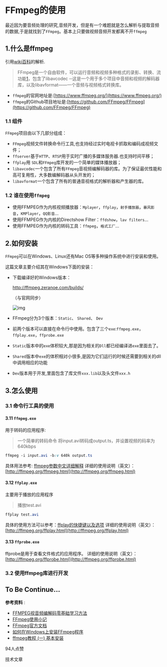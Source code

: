 # FFmpeg的使用

最近因为要音频处理的研究,音频开发，但是有一个难题就是怎么解析与提取音频的数据,于是就找到了`FFmpeg`。基本上只要做视频音频开发都离不开`ffmpeg`

## 1.什么是ffmpeg

引用[wiki百科](http://zh.wikipedia.org/wiki/FFmpeg)的解析.

> FFmpeg是一个自由软件，可以运行音频和视频多种格式的录影、转换、流功能[1](http://ffmpeg.org/ffmpeg.html)，包含了libavcodec ─这是一个用于多个项目中音频和视频的解码器库，以及libavformat——一个音频与视频格式转换库。

- `ffmpeg`的官网地址是:[https://www.ffmpeg.org/](https://www.ffmpeg.org/)
- `ffmpeg`的Github项目地址是:[https://github.com/FFmpeg/FFmpeg](https://github.com/FFmpeg/FFmpeg)

### 1.1 组件

`FFmpeg`项目由以下几部分组成：

- `FFmpeg`视频文件转换命令行工具,也支持经过实时电视卡抓取和编码成视频文件；
- `ffserver`基于`HTTP`、`RTSP`用于实时广播的多媒体服务器.也支持时间平移；
- `ffplay`用 `SDL`和`FFmpeg`库开发的一个简单的媒体播放器；
- `libavcodec`一个包含了所有`FFmpeg`音视频编解码器的库。为了保证最优性能和高可复用性，大多数编解码器从头开发的；
- `libavformat`一个包含了所有的普通音视格式的解析器和产生器的库。

### 1.2 谁在使用`ffmpeg`

- 使用FFMPEG作为内核视频播放器：`Mplayer`，`ffplay`，`射手播放器`，`暴风影音`，`KMPlayer`，`QQ影音`...
- 使用FFMPEG作为内核的Directshow Filter：`ffdshow`，`lav filters`...
- 使用FFMPEG作为内核的转码工具：`ffmpeg`，`格式工厂`...

## 2.如何安装

`FFmpeg`可以在Windows、Linux还有Mac OS等多种操作系统中进行安装和使用。

这篇文章主要介绍其在Windows下面的安装：

- 下载编译好的Windows版本：

  http://ffmpeg.zeranoe.com/builds/

  （与官网同步）

  ![img](http://printf.qiniudn.com/20140730113852.png)

- FFmpeg分为3个版本：`Static`、 `Shared`、 `Dev`

- 前两个版本可以直接在命令行中使用。包含了三个`exe`:`ffmpeg.exe`，`ffplay.exe`，`ffprobe.exe`

- `Static`版本中的`exe`体积较大,那是因为相关的`Dll`都已经编译进`exe`里面去了。

- `Shared`版本中`exe`的体积相对小很多,是因为它们运行的时候还需要到相关的dll中调用相应的功能

- `Dev`版本用于开发,里面包含了库文件`xxx.lib`以及头文件`xxx.h`

## 3.怎么使用

### 3.1 命令行工具的使用

#### 3.11 `ffmpeg.exe`

用于转码的应用程序:

> 一个简单的转码命令 将input.avi转码成output.ts，并设置视频的码率为640kbps

```css
ffmpeg -i input.avi -b:v 640k output.ts  
```

具体用法参考: [ffmpeg参数中文详细解释](http://blog.csdn.net/leixiaohua1020/article/details/12751349)
详细的使用说明（英文）：[http://ffmpeg.org/ffmpeg.html](http://ffmpeg.org/ffmpeg.html)

#### 3.12 `ffplay.exe`

主要用于播放的应用程序

> 播放test.avi

```css
ffplay test.avi  
```

具体的使用方法可以参考：[ffplay的快捷键以及选项](http://blog.csdn.net/leixiaohua1020/article/details/15186441)
详细的使用说明（英文）：[http://ffmpeg.org/ffplay.html](http://ffmpeg.org/ffplay.html)

#### 3.13 `ffprobe.exe`

ffprobe是用于查看文件格式的应用程序。
详细的使用说明（英文）：[http://ffmpeg.org/ffprobe.html](http://ffmpeg.org/ffprobe.html)

### 3.2 使用ffmpeg库进行开发

## **To Be Continue...**

**参考资料** :

- [FFMPEG视音频编解码零基础学习方法](http://blog.csdn.net/leixiaohua1020/article/details/15811977)
- [FFmpeg使用小记](http://yuanhuan.blog.51cto.com/3367116/1246370)
- [FFmpeg官方文档](http://ffmpeg.org/documentation.html)
- [如何在Windows上安装FFmpeg程序](http://zh.wikihow.com/在Windows上安装FFmpeg程序)
- [ffmpeg教程 (一) 基本安装](http://alleni123.iteye.com/blog/2028433)





94人点赞



技术文章